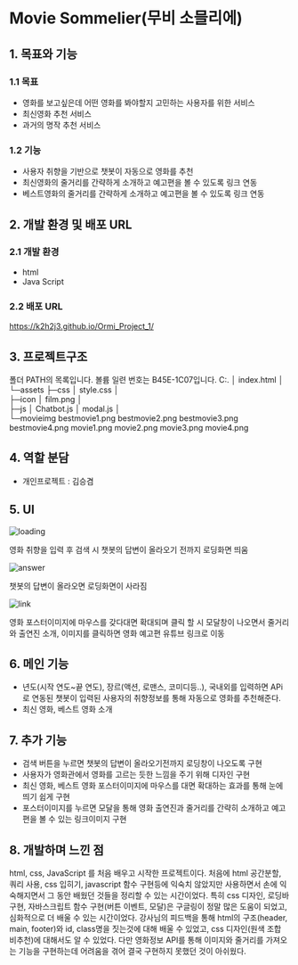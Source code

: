 # Movie Sommelier(무비 소믈리에)

## 1. 목표와 기능

### 1.1 목표
- 영화를 보고싶은데 어떤 영화를 봐야할지 고민하는 사용자를 위한 서비스
- 최신영화 추천 서비스
- 과거의 명작 추천 서비스
### 1.2 기능
- 사용자 취향을 기반으로 챗봇이 자동으로 영화를 추천
- 최신영화의 줄거리를 간략하게 소개하고 예고편을 볼 수 있도록 링크 연동
- 베스트영화의 줄거리를 간략하게 소개하고 예고편을 볼 수 있도록 링크 연동

## 2. 개발 환경 및 배포 URL
### 2.1 개발 환경
- html
- Java Script

### 2.2 배포 URL
https://k2h2j3.github.io/Ormi_Project_1/

## 3. 프로젝트구조
폴더 PATH의 목록입니다.
볼륨 일련 번호는 B45E-1C07입니다.
C:.
│  index.html
│  
└─assets
    ├─css
    │      style.css
    │      
    ├─icon
    │      film.png
    │      
    ├─js
    │      Chatbot.js
    │      modal.js
    │      
    └─movieimg
            bestmovie1.png
            bestmovie2.png
            bestmovie3.png
            bestmovie4.png
            movie1.png
            movie2.png
            movie3.png
            movie4.png
            
## 4. 역할 분담
- 개인프로젝트 : 김승겸

## 5. UI

![loading](https://github.com/k2h2j3/Ormi_Project_1/assets/74819625/194d8a13-0f76-4061-b12c-30328f21171d)

영화 취향을 입력 후 검색 시 챗봇의 답변이 올라오기 전까지 로딩화면 띄움


![answer](https://github.com/k2h2j3/Ormi_Project_1/assets/74819625/875e5d2f-c7b9-4e0a-8d54-6dd304ce4a02)

챗봇의 답변이 올라오면 로딩화면이 사라짐


![link](https://github.com/k2h2j3/Ormi_Project_1/assets/74819625/f6fc0452-78fd-4b54-9db8-4ff41896ce09)

영화 포스터이미지에 마우스를 갖다대면 확대되며 클릭 할 시 모달창이 나오면서 줄거리와 출연진 소개, 이미지를 클릭하면 영화 예고편 유튜브 링크로 이동




## 6. 메인 기능
- 년도(시작 연도~끝 연도), 장르(액션, 로맨스, 코미디등..), 국내외를 입력하면 APi로 연동된 챗봇이 입력된 사용자의 취향정보를 통해 자동으로 영화를 추천해준다.
- 최신 영화, 베스트 영화 소개

## 7. 추가 기능
- 검색 버튼을 누르면 챗봇의 답변이 올라오기전까지 로딩창이 나오도록 구현
- 사용자가 영화관에서 영화를 고르는 듯한 느낌을 주기 위해 디자인 구현
- 최신 영화, 베스트 영화 포스터이미지에 마우스를 대면 확대하는 효과를 통해 눈에 띄기 쉽게 구현
- 포스터이미지를 누르면 모달을 통해 영화 출연진과 줄거리를 간략히 소개하고 예고편을 볼 수 있는 링크이미지 구현

## 8. 개발하며 느낀 점
html, css, JavaScript 를 처음 배우고 시작한 프로젝트이다.
처음에 html 공간분할, 쿼리 사용, css 입히기, javascript 함수 구현등에 익숙치 않았지만 사용하면서 손에 익숙해지면서 그 동안 배웠던 것들을 정리할 수 있는 시간이었다.
특히 css 디자인, 로딩바 구현, 자바스크립트 함수 구현(버튼 이벤트, 모달)은 구글링이 정말 많은 도움이 되었고, 심화적으로 더 배울 수 있는 시간이었다.
강사님의 피드백을 통해 html의 구조(header, main, footer)와 id, class명을 짓는것에 대해 배울 수 있었고, css 디자인(원색 조합 비추천)에 대해서도 알 수 있었다.
다만 영화정보 API를 통해 이미지와 줄거리를 가져오는 기능을 구현하는데 어려움을 겪어 결국 구현하지 못했던 것이 아쉬웠다.
